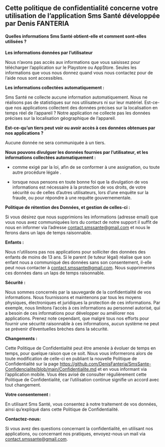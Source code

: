 ## Cette politique de confidentialité concerne votre utilisation de l’application Sms Santé développée par Denis FANTERIA

#### Quelles  informations Sms Santé obtient-elle et comment sont-elles utilisées ?

**Les informations données par l’utilisateur**

Nous n’avons pas accès aux informations que vous saisissez pour télécharger l’application sur le Playstore ou AppStore.
Seules les informations que vous nous donnez quand vous nous contactez pour de l’aide nous sont accessibles.

**Les informations collectées automatiquement :**

Sms Santé ne collecte aucune information automatiquement. Nous ne réalisons pas de statistiques sur nos utilisateurs ni sur leur matériel.
Est-ce-que nos applications collectent des données précises sur la localisation en temps réel de l’appareil ?
Notre application ne collecte pas les données précises sur la localisation géographique de l’appareil.

**Est-ce-qu’un tiers peut voir ou avoir accès à ces données obtenues par nos applications ?**

Aucune donnée ne sera communiquée à un tiers.

**Nous pouvons divulguer les données fournies par l’utilisateur, et les informations collectées automatiquement :**

* comme exigé par la loi, afin de se conformer à une assignation, ou toute autre procédure légale .

* lorsque nous pensons en toute bonne foi que la divulgation de vos informations est nécessaire à la protection de vos droits, de votre sécurité  ou de celles d’autres utilisateurs, lors d’une enquête sur la fraude, ou pour répondre à une requête gouvernementale.

**Politique de rétention des Données, et gestion de celles-ci :**

Si vous désirez que nous supprimions les informations (adresse email) que vous nous avez communiquées lors du contact de notre support il suffit de nous en informer via l’adresse contact.smssante@gmail.com et nous le ferons dans un laps de temps raisonnable. 

**Enfants :**

Nous n’utilisons pas nos applications pour solliciter des données des enfants de moins de 13 ans. Si le parent (le tuteur légal) réalise que son enfant nous a communiqué des données sans son consentement, il-elle peut nous contacter à contact.smssante@gmail.com. Nous supprimerons ces données dans un laps de temps raisonnable.

**Sécurité :**

Nous sommes concernés par la sauvegarde de la confidentialité de vos informations. Nous fournissons et maintenons par tous les moyens physiques, électroniques et juridiques la protection de  ces informations. Par exemple, nous limitons l’accès à ces informations au personnel autorisé, qui a besoin de ces informations pour développer ou améliorer nos applications. Prenez note cependant, que malgré tous nos efforts pour fournir une sécurité raisonnable à ces informations, aucun système ne peut se prévenir d’éventuelles brèches dans la sécurité.

**Changements :**

Cette Politique de Confidentialité peut être amenée à évoluer de temps en temps, pour quelque raison  que ce soit. Nous vous informerons alors de toute modification de celle-ci en publiant la nouvelle Politique de Confidentialité sur la page  https://github.com/DenisFanteria/SmsSante-Confidencialite/blob/main/Confidentialite.md et en vous informant via l’application mobile. Vous êtes avisé de consulter régulièrement cette Politique de Confidentialité, car l’utilisation continue signifie un accord avec tout changement.

**Votre consentement :**

En utilisant Sms Santé, vous consentez à notre traitement de vos données, ainsi qu’expliqué dans cette Politique de Confidentialité. 

**Contactez-nous:**

Si vous avez des questions concernant la confidentialité, en utilisant nos applications, ou concernant nos pratiques, envoyez-nous un mail via contact.smssante@gmail.com.
